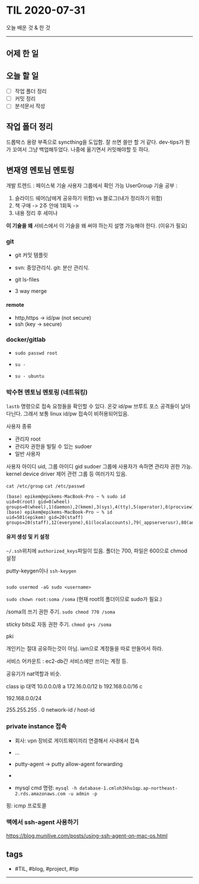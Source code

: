 # TIL 2020-07-31

오늘 배운 것 & 한 것

--------------------------

## 어제 한 일 

## 오늘 할 일

- [ ] 작업 폴더 정리
- [ ] 커밋 정리
- [ ] 분석문서 작성

## 작업 폴더 정리

드롭박스 용량 부족으로 syncthing을 도입함. 잘 쓰면 쓸만 할 거 같다.
dev-tips가 뭔가 꼬여서 그냥 백업해두었다. 나중에 옮기면서 커밋해야할 듯 하다.

## 변재영 멘토님 멘토링

개발 트렌드 : 페이스북 기술 사용자 그룹에서 확인 가능 UserGroup
기술 공부 : 
1. 슬라이드 쉐어(남에게 공유하기 위함) vs 블로그(내가 정리하기 위함)
2. 책 구매 -> 2주 안에 1회독 -> 
3. 내용 정리 후 세미나

**이 기술을 왜**
서비스에서 이 기술을 왜 써야 하는지 설명 가능해야 한다. (이유가 필요)

### git

- git 커밋 템플릿
- svn: 중앙관리식. git: 분산 관리식.

- git ls-files
- 3 way merge

#### remote
- http,https -> id/pw (not secure)
- ssh (key -> secure)

### docker/gitlab

- `sudo passwd root`

- `su -`
- `su - ubuntu`

### 박수현 멘토님 멘토링 (네트워킹)

`lastb` 명령으로 접속 요청들을 확인할 수 있다. 온갖 id/pw 브루트 포스 공격들이 날아다닌다.
그래서 보통 linux id/pw 접속이 비허용되어있음.

사용자 종류
- 관리자 root
- 관리자 권한을 빌릴 수 있는 sudoer
- 일반 사용자

사용자 아이디 uid, 그룹 아이디 gid 
sudoer 그룹에 사용자가 속하면 관리자 권한 가능.
kernel device driver 제어 관련 그룹 등 여러가지 있음.

`cat /etc/group`
`cat /etc/passwd`


```
(base) epikem@epikems-MacBook-Pro ~ % sudo id
uid=0(root) gid=0(wheel) groups=0(wheel),1(daemon),2(kmem),3(sys),4(tty),5(operator),8(procview),9(procmod),12(everyone),20(staff),29(certusers),61(localaccounts),80(admin),701(com.apple.sharepoint.group.1),33(_appstore),98(_lpadmin),100(_lpoperator),204(_developer),250(_analyticsusers),395(com.apple.access_ftp),398(com.apple.access_screensharing),399(com.apple.access_ssh),400(com.apple.access_remote_ae)
(base) epikem@epikems-MacBook-Pro ~ % id
uid=501(epikem) gid=20(staff) groups=20(staff),12(everyone),61(localaccounts),79(_appserverusr),80(admin),81(_appserveradm),98(_lpadmin),701(com.apple.sharepoint.group.1),33(_appstore),100(_lpoperator),204(_developer),250(_analyticsusers),395(com.apple.access_ftp),398(com.apple.access_screensharing),399(com.apple.access_ssh),400(com.apple.access_remote_ae)
```

#### 유저 생성 및 키 설정

`~/.ssh`위치에 `authorized_keys`파일이 있음. 폴더는 700, 파일은 600으로 chmod 설정

putty-keygen이나 `ssh-keygen`

```sh


```

`sudo usermod -aG sudo <username>` 


`sudo chown root:soma /soma` (현재 root의 폴더이므로 sudo가 필요.)

/soma의 쓰기 권한 주기.
`sudo chmod 770 /soma`

sticky bits로 자동 권한 주기.
`chmod g+s /soma`

pki 

개인키는 절대 공유하는것이 아님. iam으로 계정들을 따로 만들어서 하라.

서비스 어카운트 : ec2-db간 서비스에만 쓰이는 계정 등.

공유기가 nat역할과 비슷.

class ip 대역
10.0.0.0/8 a
172.16.0.0/12 b
192.168.0.0/16 c

192.168.0.0/24

255.255.255 . 0
network-id / host-id

### private instance 접속

- 회사: vpn 장비로 게이트웨이끼리 연결해서 사내에서 접속
- ...
- putty-agent -> putty allow-agent forwarding
- 


- mysql cmd 명령:
`mysql -h database-1.cmloh3khu1qp.ap-northeast-2.rds.amazonaws.com -u admin -p`

핑: icmp 프로토콜


### 맥에서 ssh-agent 사용하기
https://blog.munilive.com/posts/using-ssh-agent-on-mac-os.html



## tags
- \#TIL, \#blog, \#project, \#tip

--------------------------


 